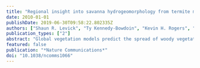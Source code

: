 ```yaml
---
title: "Regional insight into savanna hydrogeomorphology from termite mounds"
date: 2010-01-01
publishDate: 2019-06-30T09:58:22.802335Z
authors: ["Shaun R. Levick", "Ty Kennedy-Bowdoin", "Kevin H. Rogers", "Anthony S. Hartshorn", "David E. Knapp", "Gregory P. Asner", "Lesego M. Khomo", "Oliver A. Chadwick"]
publication_types: ["2"]
abstract: "Global vegetation models predict the spread of woody vegetation in African savannas and grasslands under future climate scenarios, but they operate too broadly to consider hillslope-scale variations in tree - grass distribution. Topographically linked hydrology - soil - vegetation sequences, or catenas, underpin a variety of ecological processes in savannas, including responses to climate change. In this study, we explore the three-dimensional structure of hillslopes and vegetation, using high-resolution airborne LiDAR (Light Detection And Ranging), to understand the long-term effects of mean annual precipitation (MAP) on catena pattern. Our results reveal that the presence and position of hillslope hydrological boundaries, or seeplines, vary as a function of MAP through its long-term influence on clay redistribution. We suggest that changes in climate will differentially alter the structure of savannas through hydrological changes to the seasonally saturated grasslands downslope of seeplines. The mechanisms underlying future woody encroachment are not simply physiological responses to elevated temperatures and CO2 levels but also involve hydrogeomorphological processes at the hillslope scale. © 2010 Macmillan Publishers Limited. All rights reserved."
featured: false
publication: "*Nature Communications*"
doi: "10.1038/ncomms1066"
---
```


